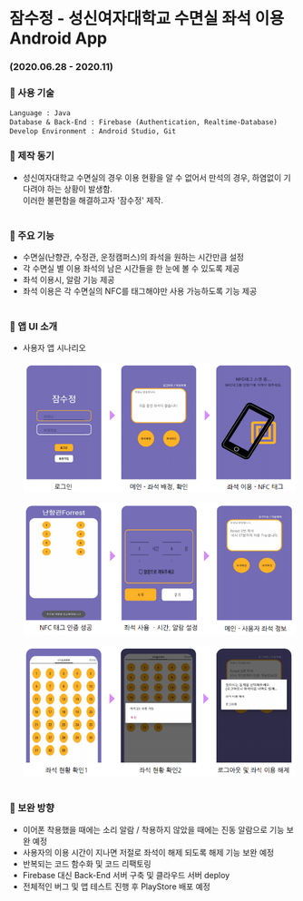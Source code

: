 # 잠수정 - 성신여자대학교 수면실 좌석 이용 Android App   
### (2020.06.28 - 2020.11)    

### :pushpin: 사용 기술   
```
Language : Java 
Database & Back-End : Firebase (Authentication, Realtime-Database)  
Develop Environment : Android Studio, Git  
```

### :pencil: 제작 동기    
* 성신여자대학교 수면실의 경우 이용 현황을 알 수 없어서 만석의 경우, 하염없이 기다려야 하는 상황이 발생함.<br>
이러한 불편함을 해결하고자 '잠수정' 제작.<br><br>

### :pencil: 주요 기능   
* 수면실(난향관, 수정관, 운정캠퍼스)의 좌석을 원하는 시간만큼 설정  
* 각 수면실 별 이용 좌석의 남은 시간들을 한 눈에 볼 수 있도록 제공   
* 좌석 이용시, 알람 기능 제공   
* 좌석 이용은 각 수면실의 NFC를 태그해야만 사용 가능하도록 기능 제공<br><br>

### :pencil: 앱 UI 소개
* 사용자 앱 시나리오 <br><br>
![처음](./image/capture1.PNG) <br><br>
![두번쨰](./image/capture2.PNG) <br><br>
![세번째](./image/capture3.PNG)  <br><br>

### :pencil: 보완 방향
* 이어폰 착용했을 때에는 소리 알람 / 착용하지 않았을 때에는 진동 알람으로 기능 보완 예정   
* 사용자의 이용 시간이 지나면 저절로 좌석이 해제 되도록 해제 기능 보완 예정   
* 반복되는 코드 함수화 및 코드 리팩토링   
* Firebase 대신 Back-End 서버 구축 및 클라우드 서버 deploy   
* 전체적인 버그 및 앱 테스트 진행 후 PlayStore 배포 예정   
